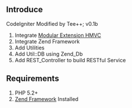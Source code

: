 ## Introduce

CodeIgniter Modified by Tee++; v0.1b
1. Integrate [Modular Extension HMVC](http://codeigniter.com/wiki/Modular_Extensions_-_HMVC)
2. Integrate Zend Framework
3. Add Utilities
4. Add Util::DB using Zend_Db
5. Add REST_Controller to build RESTful Service

## Requirements

1. PHP 5.2+
2. [Zend Framework](http://framework.zend.com/download/current/) Installed